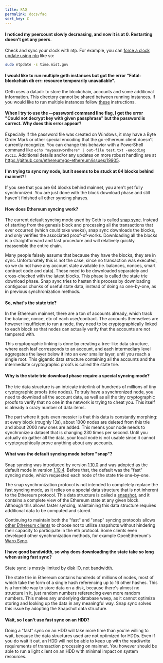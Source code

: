```yaml
---
title: FAQ
permalink: docs/faq
sort_key: C
---
```



#### I noticed my peercount slowly decreasing, and now it is at 0.  Restarting doesn't get any peers.

Check and sync your clock with ntp. For example, you can [force a clock update using ntp](https://askubuntu.com/questions/254826/how-to-force-a-clock-update-using-ntp) like so:

```sh
sudo ntpdate -s time.nist.gov
```

#### I would like to run multiple geth instances but got the error "Fatal: blockchain db err: resource temporarily unavailable".

Geth uses a datadir to store the blockchain, accounts and some additional information. This directory cannot be shared between running instances. If you would like to run multiple instances follow [these](getting-started/private-net) instructions.

#### When I try to use the --password command line flag, I get the error "Could not decrypt key with given passphrase" but the password is correct. Why does this error appear?

Especially if the password file was created on Windows, it may have a Byte Order Mark or other special encoding that the go-ethereum client doesn't currently recognize.  You can change this behavior with a PowerShell command like `echo "mypasswordhere" | out-file test.txt -encoding ASCII`.  Additional details and/or any updates on more robust handling are at <https://github.com/ethereum/go-ethereum/issues/19905>.

#### I'm trying to sync my node, but it seems to be stuck at 64 blocks behind mainnet?!

If you see that you are 64 blocks behind mainnet, you aren't yet fully synchronized. You are just done with the block download phase and still haven't finished all other syncing phases.

#### How does Ethereum syncing work?

The current default syncing mode used by Geth is called [snap sync](https://github.com/ethereum/devp2p/blob/master/caps/snap.md). Instead of starting from the genesis block and processing all the transactions that ever occurred (which could take weeks), snap sync downloads the blocks, and only verifies the associated proof-of-works. Downloading all the blocks is a straightforward and fast procedure and will relatively quickly reassemble the entire chain.

Many people falsely assume that because they have the blocks, they are in sync. Unfortunately this is not the case, since no transaction was executed, so we do not have any account state available (ie. balances, nonces, smart contract code and data). These need to be downloaded separately and cross-checked with the latest blocks. This phase is called the state trie download phase. Snap sync tries to hasten this process by downloading contiguous chunks of useful state data, instead of doing so one-by-one, as in previous synchronization methods.

#### So, what's the state trie?

In the Ethereum mainnet, there are a ton of accounts already, which track the balance, nonce, etc of each user/contract. The accounts themselves are however insufficient to run a node, they need to be cryptographically linked to each block so that nodes can actually verify that the accounts are not tampered with.

This cryptographic linking is done by creating a tree-like data structure, where each leaf corresponds to an account, and each intermediary level aggregates the layer below it into an ever smaller layer, until you reach a single root. This gigantic data structure containing all the accounts and the intermediate cryptographic proofs is called the state trie.

#### Why is the state trie download phase require a special syncing mode?

The trie data structure is an intricate interlink of hundreds of millions of tiny cryptographic proofs (trie nodes). To truly have a synchronized node, you need to download all the account data, as well as all the tiny cryptographic proofs to verify that no one in the network is trying to cheat you. This itself is already a crazy number of data items.

The part where it gets even messier is that this data is constantly morphing: at every block (roughly 13s), about 1000 nodes are deleted from this trie and about 2000 new ones are added. This means your node needs to synchronize a dataset that is changing 230 times per second. Until you actually do gather all the data, your local node is not usable since it cannot cryptographically prove anything about any accounts.

#### What was the default syncing mode before "snap"?

Snap syncing was introduced by version [1.10.0](https://blog.ethereum.org/2021/03/03/geth-v1-10-0/) and was adopted as the default mode in version [1.10.4](https://github.com/ethereum/go-ethereum/releases/tag/v1.10.4). Before that, the default was the "fast" syncing mode, which requested each node of the state trie one-by-one.

The snap synchronization protocol is not intended to completely replace the fast syncing mode, as it relies on a special data structure that is not inherent to the Ethereum protocol. This data structure is called a [snapshot](https://blog.ethereum.org/2020/07/17/ask-about-geth-snapshot-acceleration/), and it contains a complete view of the Ethereum state at any given block. Although this allows faster syncing, maintaining this data structure requires additional data to be computed and stored.

Continuing to maintain both the "fast" and "snap" syncing protocols allows [other Ethereum clients](https://ethereum.org/en/developers/docs/nodes-and-clients) to choose not to utilize snapshots without hindering their capacity to participate in the eth protocol. Some clients even developed other synchronization methods, for example OpenEthereum's [Warp Sync](https://openethereum.github.io/Warp-Sync).

#### I have good bandwidth, so why does downloading the state take so long when using fast sync?

State sync is mostly limited by disk IO, not bandwidth.

The state trie in Ethereum contains hundreds of millions of nodes, most of which take the form of a single hash referencing up to 16 other hashes. This is a horrible way to store data on a disk, because there's almost no structure in it, just random numbers referencing even more random numbers. This makes any underlying database weep, as it cannot optimize storing and looking up the data in any meaningful way. Snap sync solves this issue by adopting the Snapshot data structure.

#### Wait, so I can't use fast sync on an HDD?

Doing a "fast" sync on an HDD will take more time than you're willing to wait, because the data structures used are not optimized for HDDs. Even if you do wait it out, an HDD will not be able to keep up with the read/write requirements of transaction processing on mainnet. You however should be able to run a light client on an HDD with minimal impact on system resources.
